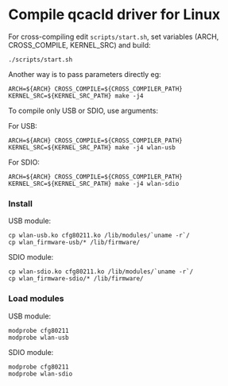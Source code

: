 Compile qcacld driver for Linux
=====================================

For cross-compiling edit `scripts/start.sh`, set variables (ARCH, CROSS_COMPILE, KERNEL_SRC) and build:

    ./scripts/start.sh

Another way is to pass parameters directly eg:

    ARCH=${ARCH} CROSS_COMPILE=${CROSS_COMPILER_PATH} KERNEL_SRC=${KERNEL_SRC_PATH} make -j4

To compile only USB or SDIO, use arguments:

For USB:

    ARCH=${ARCH} CROSS_COMPILE=${CROSS_COMPILER_PATH} KERNEL_SRC=${KERNEL_SRC_PATH} make -j4 wlan-usb

For SDIO:

    ARCH=${ARCH} CROSS_COMPILE=${CROSS_COMPILER_PATH} KERNEL_SRC=${KERNEL_SRC_PATH} make -j4 wlan-sdio

### Install

USB module:

    cp wlan-usb.ko cfg80211.ko /lib/modules/`uname -r`/
    cp wlan_firmware-usb/* /lib/firmware/

SDIO module:

    cp wlan-sdio.ko cfg80211.ko /lib/modules/`uname -r`/
    cp wlan_firmware-sdio/* /lib/firmware/

### Load modules

USB module:

    modprobe cfg80211
    modprobe wlan-usb

SDIO module:

    modprobe cfg80211
    modprobe wlan-sdio
